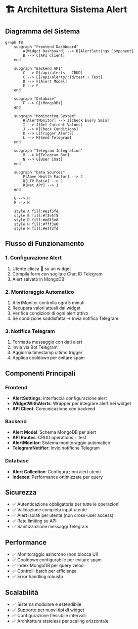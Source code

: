 # 🏗️ Architettura Sistema Alert

## Diagramma del Sistema

```mermaid
graph TB
    subgraph "Frontend Dashboard"
        A[Widget Dashboard] --> B[AlertSettings Component]
        B --> C[API Client]
    end
    
    subgraph "Backend API"
        C --> D[/api/alerts - CRUD]
        C --> E[/api/alerts/:id/test - Test]
        D --> F[Alert Model]
        E --> F
    end
    
    subgraph "Database"
        F --> G[(MongoDB)]
    end
    
    subgraph "Monitoring System"
        H[AlertMonitor] --> I[Check Every 5min]
        I --> J[Get Current Values]
        J --> K[Check Conditions]
        K --> L[Trigger Alert?]
        L --> M[Send Telegram]
    end
    
    subgraph "Telegram Integration"
        M --> N[Telegram Bot]
        N --> O[User Chat]
    end
    
    subgraph "Data Sources"
        P[Aave Health Factor] --> J
        Q[LTV Ratio] --> J
        R[Net APY] --> J
    end
    
    G --> H
    F --> H
    
    style A fill:#e1f5fe
    style B fill:#f3e5f5
    style D fill:#e8f5e8
    style H fill:#fff3e0
    style N fill:#e3f2fd
```

## Flusso di Funzionamento

### 1. Configurazione Alert
1. Utente clicca 🔔 su un widget
2. Compila form con soglia e Chat ID Telegram
3. Alert salvato in MongoDB

### 2. Monitoraggio Automatico
1. AlertMonitor controlla ogni 5 minuti
2. Recupera valori attuali dai widget
3. Verifica condizioni di ogni alert attivo
4. Se condizione soddisfatta → invia notifica Telegram

### 3. Notifica Telegram
1. Formatta messaggio con dati alert
2. Invia via Bot Telegram
3. Aggiorna timestamp ultimo trigger
4. Applica cooldown per evitare spam

## Componenti Principali

### Frontend
- **AlertSettings**: Interfaccia configurazione alert
- **WidgetWithAlerts**: Wrapper per integrare alert nei widget
- **API Client**: Comunicazione con backend

### Backend
- **Alert Model**: Schema MongoDB per alert
- **API Routes**: CRUD operations + test
- **AlertMonitor**: Sistema monitoraggio automatico
- **TelegramNotifier**: Invio notifiche Telegram

### Database
- **Alert Collection**: Configurazioni alert utenti
- **Indexes**: Performance ottimizzate per query

## Sicurezza

- ✅ Autenticazione obbligatoria per tutte le operazioni
- ✅ Validazione completa input utente
- ✅ Alert isolati per utente (non cross-user access)
- ✅ Rate limiting su API
- ✅ Sanitizzazione messaggi Telegram

## Performance

- ✅ Monitoraggio asincrono (non blocca UI)
- ✅ Cooldown configurabile per evitare spam
- ✅ Index MongoDB per query veloci
- ✅ Controlli batch per efficienza
- ✅ Error handling robusto

## Scalabilità

- ✅ Sistema modulare e estendibile
- ✅ Supporto per nuovi tipi di widget
- ✅ Configurazione flessibile intervalli
- ✅ Architettura stateless per scaling orizzontale
